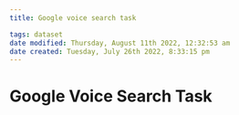 ```yaml
---
title: Google voice search task

tags: dataset 
date modified: Thursday, August 11th 2022, 12:32:53 am
date created: Tuesday, July 26th 2022, 8:33:15 pm
---
```


# Google Voice Search Task

